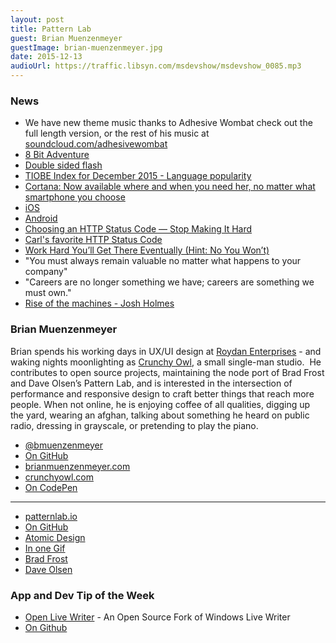 ```yaml
---
layout: post
title: Pattern Lab
guest: Brian Muenzenmeyer
guestImage: brian-muenzenmeyer.jpg
date: 2015-12-13
audioUrl: https://traffic.libsyn.com/msdevshow/msdevshow_0085.mp3
---
```


### News

 - We have new theme music thanks to Adhesive Wombat check out the full length version, or the rest of his music at [soundcloud.com/adhesivewombat](https://soundcloud.com/adhesivewombat)
  - [8 Bit Adventure](https://soundcloud.com/adhesivewombat/adhesivewombat-8-bit-adventure)
 - [Double sided flash](http://msdv.sh/1SI9olv)
 - [TIOBE Index for December 2015 - Language popularity](http://www.tiobe.com/index.php/content/paperinfo/tpci/)
 - [Cortana: Now available where and when you need her, no matter what smartphone you choose](https://blogs.windows.com/windowsexperience/2015/12/09/cortana-now-available-here-and-when-you-need-her-no-matter-what-smartphone-you-choose/)
  - [iOS](https://itunes.apple.com/us/app/cortana/id1054501703)
  - [Android](https://play.google.com/store/apps/details?id=com.microsoft.cortana)
 - [Choosing an HTTP Status Code — Stop Making It Hard](http://racksburg.com/choosing-an-http-status-code/)
  - [Carl's favorite HTTP Status Code](http://cube-drone.com/comics/c/rfc-2324)
 - [Work Hard You’ll Get There Eventually (Hint: No You Won’t)](https://medium.com/@docjamesw/work-hard-youll-get-there-eventually-d4f4fc704820)
  - "You must always remain valuable no matter what happens to your company"
  - "Careers are no longer something we have; careers are something we must own."
 - [Rise of the machines - Josh Holmes](https://www.youtube.com/watch?v=Ph1eVRdtJZY)

### Brian Muenzenmeyer

Brian spends his working days in UX/UI design at [Roydan Enterprises](http://roydan.com/) - and waking nights moonlighting as [Crunchy Owl](http://crunchyowl.com/), a small single-man studio.  He contributes to open source projects, maintaining the node port of Brad Frost and Dave Olsen’s Pattern Lab, and is interested in the intersection of performance and responsive design to craft better things that reach more people. When not online, he is enjoying coffee of all qualities, digging up the yard, wearing an afghan, talking about something he heard on public radio, dressing in grayscale, or pretending to play the piano.

 - [@bmuenzenmeyer](https://twitter.com/bmuenzenmeyer)
 - [On GitHub](https://github.com/bmuenzenmeyer)
 - [brianmuenzenmeyer.com](http://brianmuenzenmeyer.com/)
 - [crunchyowl.com](http://crunchyowl.com/)
 - [On CodePen](http://codepen.io/bmuenzenmeyer/)

----------------------------------------

 - [patternlab.io](http://patternlab.io/)
  - [On GitHub](https://github.com/pattern-lab)
 - [Atomic Design](http://atomicdesign.bradfrost.com/)
  - [In one Gif](http://bradfrost.com/blog/post/atomic-design-in-one-gif/)
 - [Brad Frost](https://twitter.com/brad_frost)
 - [Dave Olsen](https://twitter.com/dmolsen)

### App and Dev Tip of the Week

 - [Open Live Writer](http://msdv.sh/1Qw7wxc) - An Open Source Fork of Windows Live Writer 
  - [On Github](http://msdv.sh/1NGnELR)
